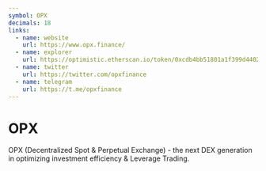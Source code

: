 ```yaml
---
symbol: OPX
decimals: 18
links:
  - name: website
    url: https://www.opx.finance/
  - name: explorer
    url: https://optimistic.etherscan.io/token/0xcdb4bb51801a1f399d4402c61bc098a72c382e65
  - name: twitter
    url: https://twitter.com/opxfinance
  - name: telegram
    url: https://t.me/opxfinance
---
```


# OPX

OPX (Decentralized Spot & Perpetual Exchange) - the next DEX generation in optimizing investment efficiency & Leverage Trading.
